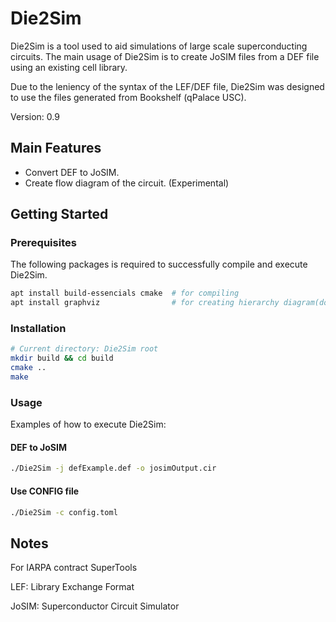 # Die2Sim
Die2Sim is a tool used to aid simulations of large scale superconducting circuits. The main usage of Die2Sim is to create JoSIM files from a DEF file using an existing cell library.

Due to the leniency of the syntax of the LEF/DEF file, Die2Sim was designed to use the files generated from Bookshelf (qPalace USC).


Version: 0.9

## Main Features
* Convert DEF to JoSIM.
* Create flow diagram of the circuit. (Experimental)

## Getting Started

### Prerequisites

The following packages is required to successfully compile and execute Die2Sim.

``` bash
apt install build-essencials cmake  # for compiling
apt install graphviz                # for creating hierarchy diagram(dot file)
```

### Installation

``` bash
# Current directory: Die2Sim root
mkdir build && cd build
cmake ..
make
```

### Usage

Examples of how to execute Die2Sim:

#### DEF to JoSIM

``` bash
./Die2Sim -j defExample.def -o josimOutput.cir
```

#### Use CONFIG file

``` bash
./Die2Sim -c config.toml
```


## Notes

For IARPA contract SuperTools

LEF: Library Exchange Format

JoSIM: Superconductor Circuit Simulator